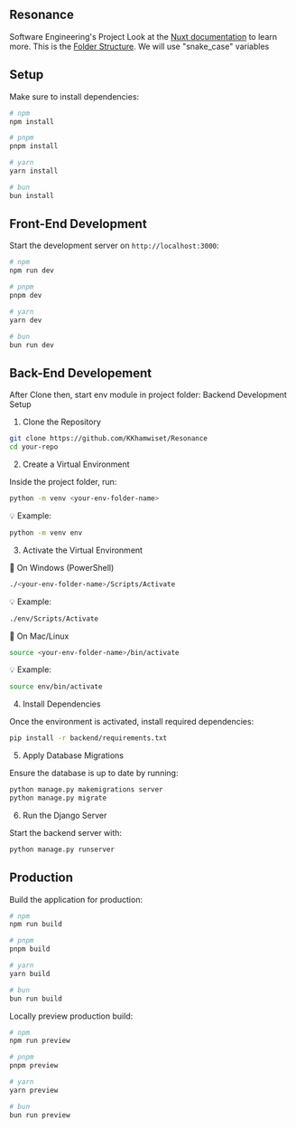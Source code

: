 ## Resonance
Software Engineering's Project
Look at the [Nuxt documentation](https://nuxt.com/docs/getting-started/introduction) to learn more.
This is the [Folder Structure](https://vueschool.io/articles/vuejs-tutorials/understanding-the-directory-structure-in-nuxt-3/).
We will use "snake_case" variables
## Setup

Make sure to install dependencies:

```bash
# npm
npm install

# pnpm
pnpm install

# yarn
yarn install

# bun
bun install
```

## Front-End Development

Start the development server on `http://localhost:3000`:

```bash
# npm
npm run dev

# pnpm
pnpm dev

# yarn
yarn dev

# bun
bun run dev
```
## Back-End Developement
After Clone then, start env module in project folder:
Backend Development Setup

1. Clone the Repository
```bash
git clone https://github.com/KKhamwiset/Resonance
cd your-repo
```

2. Create a Virtual Environment

Inside the project folder, run:
```bash
python -m venv <your-env-folder-name>
```
💡 Example:
```bash
python -m venv env
```
3. Activate the Virtual Environment

🔹 On Windows (PowerShell)
```bash
./<your-env-folder-name>/Scripts/Activate
```
💡 Example:
```bash
./env/Scripts/Activate
```
🔹 On Mac/Linux
```bash
source <your-env-folder-name>/bin/activate
```
💡 Example:
```bash
source env/bin/activate
```
4. Install Dependencies

Once the environment is activated, install required dependencies:
```bash
pip install -r backend/requirements.txt
```
5. Apply Database Migrations

Ensure the database is up to date by running:
```bash
python manage.py makemigrations server
python manage.py migrate
```
6. Run the Django Server

Start the backend server with:
```bash
python manage.py runserver
```

## Production

Build the application for production:

```bash
# npm
npm run build

# pnpm
pnpm build

# yarn
yarn build

# bun
bun run build
```

Locally preview production build:

```bash
# npm
npm run preview

# pnpm
pnpm preview

# yarn
yarn preview

# bun
bun run preview
```
